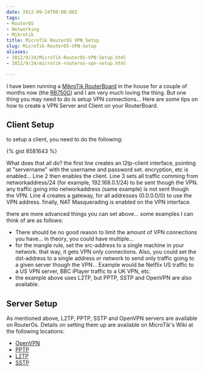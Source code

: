 ```yaml
---
date: 2012-09-24T00:00:00Z
tags:
- RouterOS
- Networking
- Mikrotik
title: MicroTik RouterOS VPN Setup
slug: MicroTik-RouterOS-VPN-Setup
aliases:
- 2012/9/24/MicroTik-RouterOS-VPN-Setup.html
- 2012/9/24/microtik-routeros-vpn-setup.html

---
```

 
 

I have been running a [MikroTik RouterBoard][1] in the house for a couple of months now (the [RB750G][2]) and I am very much loving the thing. But one thing you may need to do is setup VPN connections... Here are some tips on how to create a VPN Server and Client on your RouterBoard.

## Client Setup

to setup a client, you need to do the following:

{% gist 8581643 %}

What does that all do? the first line creates an l2tp-client interface, pointing at "servername" with the username and password set. encryption, etc is enabled... Line 2 then enables the client. Line 3 sets all traffic comming from networkaddress/24 (for example, 192.168.0.1/24) to be sent though the VPN. any traffic going into networkaddress (same example) is not sent though the VPN. Line 4 creates a gateway, for all addresses (0.0.0.0/0) to use the VPN address. finally, NAT Masquerading is enabled on the VPN interface.

there are more advanced things you can set above... some examples I can think of are as follows:


* There should be no good reason to limit the amount of VPN connections you have... in theory, you could have multiple...
* for the mangle rule, set the src-address to a single machine in your network. that way, it gets VPN only connections. Also, you could set the dst-address to a single address or network to send only traffic going to a given server though the VPN... Example would be Netflix US traffic to a US VPN server, BBC iPlayer traffic to a UK VPN, etc.
* the example above uses L2TP, but PPTP, SSTP and OpenVPN are also available.

## Server Setup

As mentioned above, L2TP, PPTP, SSTP and OpenVPN servers are available on RouterOs. Details on setting them up are available on MicroTik's Wiki at the following locations:

* [OpenVPN][3]
* [PPTP][4]
* [L2TP][5]
* [SSTP][6]

[1]:http://www.routerboard.com
[2]:http://www.routerboard.com/RB750G
[3]:http://wiki.mikrotik.com/wiki/Manual:Interface/OVPN
[4]:http://wiki.mikrotik.com/wiki/Manual:Interface/PPTP
[5]:http://wiki.mikrotik.com/wiki/Manual:Interface/L2TP
[6]:http://wiki.mikrotik.com/wiki/Manual:Interface/SSTP
